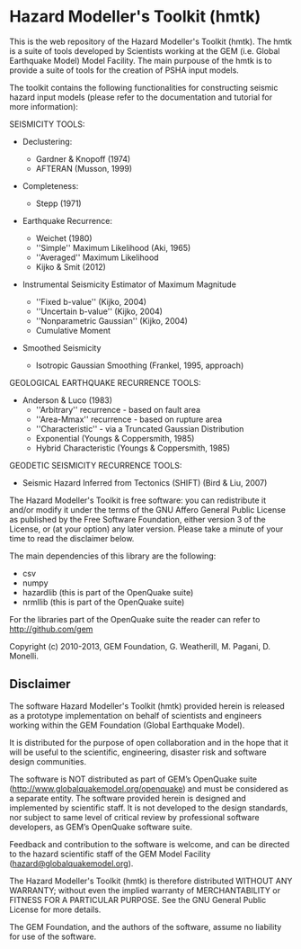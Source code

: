 Hazard Modeller's Toolkit (hmtk)
====

This is the web repository of the Hazard Modeller's Toolkit (hmtk). 
The hmtk is a suite of tools developed by Scientists working at the 
GEM (i.e. Global Earthquake Model) Model Facility. The main purpouse
of the hmtk is to provide a suite of tools for the creation of PSHA 
input models.

The toolkit contains the following functionalities for constructing 
seismic hazard input models (please refer to the documentation and
tutorial for more information):


SEISMICITY TOOLS:

* Declustering:
    * Gardner & Knopoff (1974)
    * AFTERAN (Musson, 1999)

* Completeness:
    * Stepp (1971)

* Earthquake Recurrence:
    * Weichet (1980)
    * ''Simple'' Maximum Likelihood (Aki, 1965)
    * ''Averaged'' Maximum Likelihood
    * Kijko & Smit (2012)

* Instrumental Seismicity Estimator of Maximum Magnitude
    * ''Fixed b-value'' (Kijko, 2004)
    * ''Uncertain b-value'' (Kijko, 2004)
    * ''Nonparametric Gaussian'' (Kijko, 2004)
    * Cumulative Moment

* Smoothed Seismicity
    * Isotropic Gaussian Smoothing (Frankel, 1995, approach)

GEOLOGICAL EARTHQUAKE RECURRENCE TOOLS:

* Anderson & Luco (1983)
    * ''Arbitrary'' recurrence - based on fault area
    * ''Area-Mmax'' recurrence - based on rupture area
    * ''Characteristic'' - via a Truncated Gaussian Distribution
    * Exponential (Youngs & Coppersmith, 1985)
    * Hybrid Characteristic (Youngs & Coppersmith, 1985)

GEODETIC SEISMICITY RECURRENCE TOOLS:

* Seismic Hazard Inferred from Tectonics (SHIFT) (Bird & Liu, 2007)


The Hazard Modeller's Toolkit is free software: you can redistribute 
it and/or modify it under the terms of the GNU Affero General Public 
License as published by the Free Software Foundation, either version 
3 of the License, or (at your option) any later version. Please take 
a minute of your time to read the disclaimer below.

The main dependencies of this library are the following:
* csv
* numpy
* hazardlib (this is part of the OpenQuake suite)
* nrmllib (this is part of the OpenQuake suite)

For the libraries part of the OpenQuake suite the reader can refer to 
http://github.com/gem

Copyright (c) 2010-2013, GEM Foundation, G. Weatherill, M. Pagani, 
D. Monelli.


Disclaimer
----

The software Hazard Modeller's Toolkit (hmtk) provided herein 
is released as a prototype implementation on behalf of 
scientists and engineers working within the GEM Foundation (Global 
Earthquake Model). 

It is distributed for the purpose of open collaboration and in the 
hope that it will be useful to the scientific, engineering, disaster
risk and software design communities. 

The software is NOT distributed as part of GEM’s OpenQuake suite 
(http://www.globalquakemodel.org/openquake) and must be considered as a 
separate entity. The software provided herein is designed and implemented 
by scientific staff. It is not developed to the design standards, nor 
subject to same level of critical review by professional software 
developers, as GEM’s OpenQuake software suite.  

Feedback and contribution to the software is welcome, and can be 
directed to the hazard scientific staff of the GEM Model Facility 
(hazard@globalquakemodel.org). 

The Hazard Modeller's Toolkit (hmtk) is therefore distributed WITHOUT 
ANY WARRANTY; without even the implied warranty of MERCHANTABILITY or 
FITNESS FOR A PARTICULAR PURPOSE. See the GNU General Public License 
for more details.

The GEM Foundation, and the authors of the software, assume no 
liability for use of the software.
